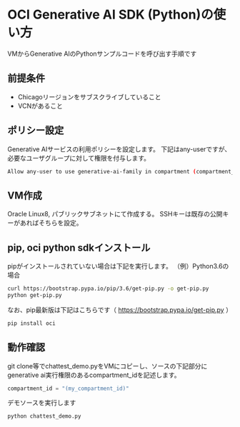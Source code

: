 # OCI Generative AI SDK (Python)の使い方 


VMからGenerative AIのPythonサンプルコードを呼び出す手順です

## 前提条件
* Chicagoリージョンをサブスクライブしていること
* VCNがあること

## ポリシー設定
Generative AIサービスの利用ポリシーを設定します。
下記はany-userですが、必要なユーザグループに対して権限を付与します。
```sh
Allow any-user to use generative-ai-family in compartment (compartment_name)
```
## VM作成
Oracle Linux8, パブリックサブネットにて作成する。
SSHキーは既存の公開キーがあればそちらを設定。


## pip, oci python sdkインストール
pipがインストールされていない場合は下記を実行します。
（例）Python3.6の場合
```sh
curl https://bootstrap.pypa.io/pip/3.6/get-pip.py -o get-pip.py
python get-pip.py
```
なお、pip最新版は下記はこちらです（ https://bootstrap.pypa.io/get-pip.py ）

```sh
pip install oci
```

## 動作確認
git clone等でchattest_demo.pyをVMにコピーし、ソースの下記部分にgenerative ai実行権限のあるcompartment_idを記述します。
```python
compartment_id = "(my_compartment_id)"
```
デモソースを実行します
```sh
python chattest_demo.py
```





